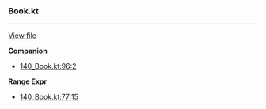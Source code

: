 ### Book.kt
---
[View file](../../precision_analyzed/140_Book.kt)

**Companion**

 - [140_Book.kt:96:2](../../precision_analyzed/140_Book.kt#L96)

**Range Expr**

 - [140_Book.kt:77:15](../../precision_analyzed/140_Book.kt#L77)
